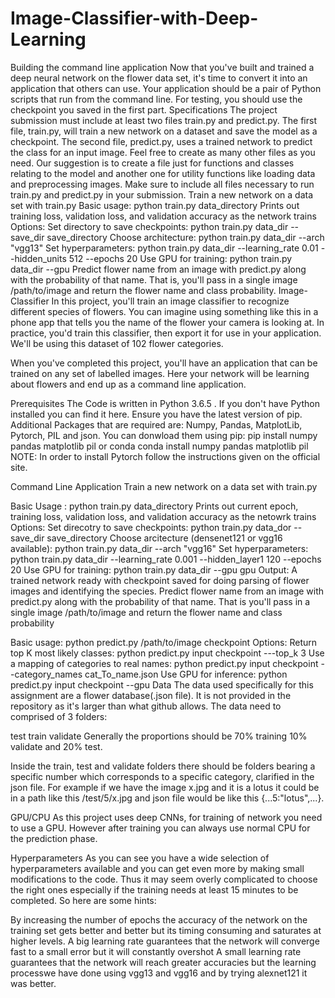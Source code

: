# Image-Classifier-with-Deep-Learning
Building the command line application Now that you've built and trained a deep neural network on the flower data set, it's time to convert it into an application that others can use. Your application should be a pair of Python scripts that run from the command line. For testing, you should use the checkpoint you saved in the first part.  Specifications The project submission must include at least two files train.py and predict.py. The first file, train.py, will train a new network on a dataset and save the model as a checkpoint. The second file, predict.py, uses a trained network to predict the class for an input image. Feel free to create as many other files as you need. Our suggestion is to create a file just for functions and classes relating to the model and another one for utility functions like loading data and preprocessing images. Make sure to include all files necessary to run train.py and predict.py in your submission.  Train a new network on a data set with train.py  Basic usage: python train.py data_directory Prints out training loss, validation loss, and validation accuracy as the network trains Options: Set directory to save checkpoints: python train.py data_dir --save_dir save_directory Choose architecture: python train.py data_dir --arch "vgg13" Set hyperparameters: python train.py data_dir --learning_rate 0.01 --hidden_units 512 --epochs 20 Use GPU for training: python train.py data_dir --gpu Predict flower name from an image with predict.py along with the probability of that name. That is, you'll pass in a single image /path/to/image and return the flower name and class probability.
Image-Classifier
In this project, you'll train an image classifier to recognize different species of flowers. You can imagine using something like this in a phone app that tells you the name of the flower your camera is looking at. In practice, you'd train this classifier, then export it for use in your application. We'll be using this dataset of 102 flower categories.

When you've completed this project, you'll have an application that can be trained on any set of labelled images. Here your network will be learning about flowers and end up as a command line application.

Prerequisites
The Code is written in Python 3.6.5 . If you don't have Python installed you can find it here. Ensure you have the latest version of pip.
Additional Packages that are required are: Numpy, Pandas, MatplotLib, Pytorch, PIL and json. You can donwload them using pip:
pip install numpy pandas matplotlib pil
or conda
conda install numpy pandas matplotlib pil
NOTE: In order to install Pytorch follow the instructions given on the official site.

Command Line Application
Train a new network on a data set with train.py

Basic Usage : python train.py data_directory
Prints out current epoch, training loss, validation loss, and validation accuracy as the netowrk trains
Options:
Set direcotry to save checkpoints: python train.py data_dor --save_dir save_directory
Choose arcitecture (densenet121 or vgg16 available): python train.py data_dir --arch "vgg16"
Set hyperparameters: python train.py data_dir --learning_rate 0.001 --hidden_layer1 120 --epochs 20
Use GPU for training: python train.py data_dir --gpu gpu
Output: A trained network ready with checkpoint saved for doing parsing of flower images and identifying the species.
Predict flower name from an image with predict.py along with the probability of that name. That is you'll pass in a single image /path/to/image and return the flower name and class probability

Basic usage: python predict.py /path/to/image checkpoint
Options:
Return top K most likely classes: python predict.py input checkpoint ---top_k 3
Use a mapping of categories to real names: python predict.py input checkpoint --category_names cat_To_name.json
Use GPU for inference: python predict.py input checkpoint --gpu
Data
The data used specifically for this assignment are a flower database(.json file). It is not provided in the repository as it's larger than what github allows.
The data need to comprised of 3 folders:

test
train
validate
Generally the proportions should be 70% training 10% validate and 20% test.

Inside the train, test and validate folders there should be folders bearing a specific number which corresponds to a specific category, clarified in the json file. For example if we have the image x.jpg and it is a lotus it could be in a path like this /test/5/x.jpg and json file would be like this {...5:"lotus",...}.

GPU/CPU
As this project uses deep CNNs, for training of network you need to use a GPU. However after training you can always use normal CPU for the prediction phase.

Hyperparameters
As you can see you have a wide selection of hyperparameters available and you can get even more by making small modifications to the code. Thus it may seem overly complicated to choose the right ones especially if the training needs at least 15 minutes to be completed. So here are some hints:

By increasing the number of epochs the accuracy of the network on the training set gets better and better but its timing consuming and saturates at higher levels.
A big learning rate guarantees that the network will converge fast to a small error but it will constantly overshot
A small learning rate guarantees that the network will reach greater accuracies but the learning processwe have done using vgg13 and vgg16 and by trying alexnet121 it was better.
